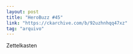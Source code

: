 ```yaml
---
layout: post
title: "HeroBuzz #45"
link: "https://ckarchive.com/b/92uzhnhqq47xz"
tag: "arquivo"
---
```

Zettelkasten